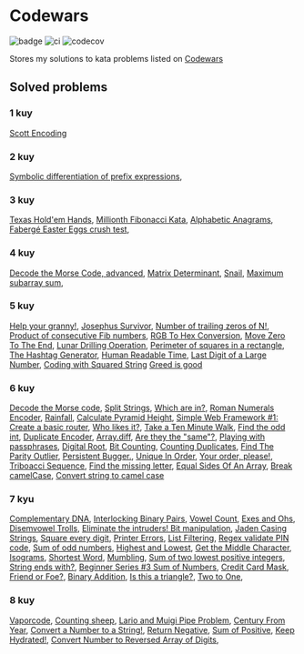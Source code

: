 # Codewars

![badge](https://www.codewars.com/users/sierikov/badges/micro)
![ci](https://github.com/sierikov/codewars/actions/workflows/ci.yml/badge.svg)
![codecov](https://codecov.io/gh/sierikov/codewars/branch/master/graph/badge.svg?token=LitdZxwLnJ)

Stores my solutions to kata problems listed on [Codewars](https://www.codewars.com/)

## Solved problems

### 1 kuy
[Scott Encoding](https://www.codewars.com/kata/59c132fb70a3b7efd3000024)

### 2 kuy
[Symbolic differentiation of prefix expressions](https://www.codewars.com/kata/5e7a58d50c6b7a0022e1b852),

### 3 kuy

[Texas Hold'em Hands](https://www.codewars.com/kata/524c74f855025e2495000262),
[Millionth Fibonacci Kata](https://www.codewars.com/kata/53d40c1e2f13e331fc000c26),
[Alphabetic Anagrams](https://www.codewars.com/kata/53e57dada0cb0400ba000688),
[Fabergé Easter Eggs crush test](https://www.codewars.com/kata/54cb771c9b30e8b5250011d4),

### 4 kuy

[Decode the Morse Code, advanced](https://www.codewars.com/kata/54b72c16cd7f5154e9000457),
[Matrix Determinant](https://www.codewars.com/kata/52a382ee44408cea2500074c),
[Snail](https://www.codewars.com/kata/521c2db8ddc89b9b7a0000c1),
[Maximum subarray sum](./src/main/scala/sierikov/codewars/kyu4/MaximumSubarraySum.scala),

### 5 kuy

[Help your granny!](https://www.codewars.com/kata/5536a85b6ed4ee5a78000035),
[Josephus Survivor](https://www.codewars.com/kata/555624b601231dc7a400017a),
[Number of trailing zeros of N!](https://www.codewars.com/kata/52f787eb172a8b4ae1000a34),
[Product of consecutive Fib numbers](https://www.codewars.com/kata/5541f58a944b85ce6d00006a),
[RGB To Hex Conversion](https://www.codewars.com/kata/513e08acc600c94f01000001),
[Move Zero To The End](https://www.codewars.com/kata/52597aa56021e91c93000cb0),
[Lunar Drilling Operation](https://www.codewars.com/kata/63ada5a5779bac0066143fa0),
[Perimeter of squares in a rectangle](https://www.codewars.com/kata/559a28007caad2ac4e000083),
[The Hashtag Generator](https://www.codewars.com/kata/52449b062fb80683ec000024),
[Human Readable Time](https://www.codewars.com/kata/52685f7382004e774f0001f7),
[Last Digit of a Large Number](./src/main/scala/sierikov/codewars/kyu5/LastDigitOfLargeNumber.scala),
[Coding with Squared String](./src/main/scala/sierikov/codewars/kyu5/CodingWithSquaredStrings.scala)
[Greed is good](./src/main/scala/sierikov/codewars/kyu5/GreedIsGood.scala)

### 6 kuy

[Decode the Morse code](https://www.codewars.com/kata/decode-the-morse-code),
[Split Strings](https://www.codewars.com/kata/515de9ae9dcfc28eb6000001),
[Which are in?](https://www.codewars.com/kata/550554fd08b86f84fe000a58),
[Roman Numerals Encoder](https://www.codewars.com/kata/51b62bf6a9c58071c600001b),
[Rainfall](https://www.codewars.com/kata/56a32dd6e4f4748cc3000006),
[Calculate Pyramid Height](https://www.codewars.com/kata/56968ce7753513604b000055),
[Simple Web Framework #1: Create a basic router](https://www.codewars.com/kata/588a00ad70720f2cd9000005),
[Who likes it?](https://www.codewars.com/kata/5266876b8f4bf2da9b000362),
[Take a Ten Minute Walk](https://www.codewars.com/kata/54da539698b8a2ad76000228),
[Find the odd int](https://www.codewars.com/kata/54da5a58ea159efa38000836),
[Duplicate Encoder](https://www.codewars.com/kata/54b42f9314d9229fd6000d9c),
[Array.diff](https://www.codewars.com/kata/523f5d21c841566fde000009),
[Are they the "same"?](https://www.codewars.com/kata/550498447451fbbd7600041c),
[Playing with passphrases](https://www.codewars.com/kata/559536379512a64472000053),
[Digital Root](https://www.codewars.com/kata/541c8630095125aba6000c00),
[Bit Counting](https://www.codewars.com/kata/526571aae218b8ee490006f4),
[Counting Duplicates](https://www.codewars.com/kata/54bf1c2cd5b56cc47f0007a1),
[Find The Parity Outlier](https://www.codewars.com/kata/5526fc09a1bbd946250002dc),
[Persistent Bugger.](https://www.codewars.com/kata/55bf01e5a717a0d57e0000ec),
[Unique In Order](https://www.codewars.com/kata/54e6533c92449cc251001667),
[Your order, please!](https://www.codewars.com/kata/55c45be3b2079eccff00010f),
[Triboacci Sequence](https://www.codewars.com/kata/556deca17c58da83c00002db),
[Find the missing letter](https://www.codewars.com/kata/5839edaa6754d6fec10000a2),
[Equal Sides Of An Array](https://www.codewars.com/kata/5679aa472b8f57fb8c000047),
[Break camelCase](https://www.codewars.com/kata/5208f99aee097e6552000148),
[Convert string to camel case](https://www.codewars.com/kata/517abf86da9663f1d2000003)

### 7 kyu

[Complementary DNA](https://www.codewars.com/kata/554e4a2f232cdd87d9000038),
[Interlocking Binary Pairs](https://www.codewars.com/kata/628e3ee2e1daf90030239e8a),
[Vowel Count](https://www.codewars.com/kata/54ff3102c1bad923760001f3),
[Exes and Ohs](https://www.codewars.com/kata/55908aad6620c066bc00002a),
[Disemvowel Trolls](https://www.codewars.com/kata/52fba66badcd10859f00097e),
[Eliminate the intruders! Bit manipulation](https://www.codewars.com/kata/5a0d38c9697598b67a000041),
[Jaden Casing Strings](https://www.codewars.com/kata/5390bac347d09b7da40006f6),
[Square every digit](https://www.codewars.com/kata/546e2562b03326a88e000020),
[Printer Errors](https://www.codewars.com/kata/56541980fa08ab47a0000040),
[List Filtering](https://www.codewars.com/kata/53dbd5315a3c69eed20002dd),
[Regex validate PIN code](https://www.codewars.com/kata/55f8a9c06c018a0d6e000132),
[Sum of odd numbers](https://www.codewars.com/kata/55fd2d567d94ac3bc9000064),
[Highest and Lowest](https://www.codewars.com/kata/554b4ac871d6813a03000035),
[Get the Middle Character](https://www.codewars.com/kata/56747fd5cb988479af000028),
[Isograms](https://www.codewars.com/kata/54ba84be607a92aa900000f1),
[Shortest Word](https://www.codewars.com/kata/57cebe1dc6fdc20c57000ac9),
[Mumbling](https://www.codewars.com/kata/5667e8f4e3f572a8f2000039),
[Sum of two lowest positive integers](https://www.codewars.com/kata/558fc85d8fd1938afb000014),
[String ends with?](https://www.codewars.com/kata/51f2d1cafc9c0f745c00037d),
[Beginner Series #3 Sum of Numbers](https://www.codewars.com/kata/55f2b110f61eb01779000053),
[Credit Card Mask](https://www.codewars.com/kata/5412509bd436bd33920011bc),
[Friend or Foe?](https://www.codewars.com/kata/55b42574ff091733d900002f),
[Binary Addition](https://www.codewars.com/kata/551f37452ff852b7bd000139),
[Is this a triangle?](https://www.codewars.com/kata/56606694ec01347ce800001b),
[Two to One](https://www.codewars.com/kata/5656b6906de340bd1b0000ac),

### 8 kuy

[Vaporcode](https://www.codewars.com/kata/5966eeb31b229e44eb00007a),
[Counting sheep](https://www.codewars.com/kata/54edbc7200b811e956000556),
[Lario and Muigi Pipe Problem](https://www.codewars.com/kata/56b29582461215098d00000f),
[Century From Year](https://www.codewars.com/kata/5a3fe3dde1ce0e8ed6000097),
[Convert a Number to a String!](https://www.codewars.com/kata/5265326f5fda8eb1160004c8/train/scala),
[Return Negative](https://www.codewars.com/kata/55685cd7ad70877c23000102),
[Sum of Positive](https://www.codewars.com/kata/5715eaedb436cf5606000381),
[Keep Hydrated!](https://www.codewars.com/kata/582cb0224e56e068d800003c),
[Convert Number to Reversed Array of Digits](https://www.codewars.com/kata/5583090cbe83f4fd8c000051),
